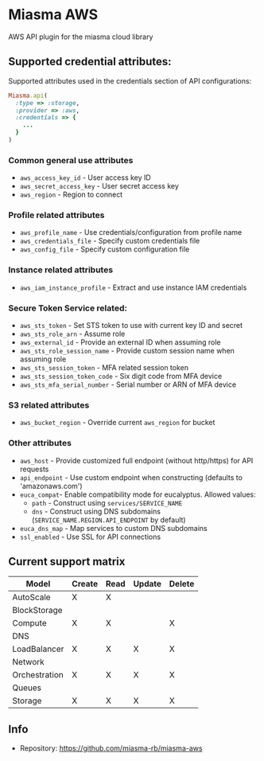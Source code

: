 # Miasma AWS

AWS API plugin for the miasma cloud library

## Supported credential attributes:

Supported attributes used in the credentials section of API
configurations:

```ruby
Miasma.api(
  :type => :storage,
  :provider => :aws,
  :credentials => {
    ...
  }
)
```

### Common general use attributes

* `aws_access_key_id` - User access key ID
* `aws_secret_access_key` - User secret access key
* `aws_region` - Region to connect

### Profile related attributes

* `aws_profile_name` - Use credentials/configuration from profile name
* `aws_credentials_file` - Specify custom credentials file
* `aws_config_file` - Specify custom configuration file

### Instance related attributes

* `aws_iam_instance_profile` - Extract and use instance IAM credentials

### Secure Token Service related:

* `aws_sts_token` - Set STS token to use with current key ID and secret
* `aws_sts_role_arn` - Assume role
* `aws_external_id` - Provide an external ID when assuming role
* `aws_sts_role_session_name` - Provide custom session name when assuming role
* `aws_sts_session_token` - MFA related session token
* `aws_sts_session_token_code` - Six digit code from MFA device
* `aws_sts_mfa_serial_number` - Serial number or ARN of MFA device

### S3 related attributes

* `aws_bucket_region` - Override current `aws_region` for bucket

### Other attributes

* `aws_host` - Provide customized full endpoint (without http/https) for API requests
* `api_endpoint` - Use custom endpoint when constructing (defaults to 'amazonaws.com')
* `euca_compat`- Enable compatibility mode for eucalyptus. Allowed values:
  * `path` - Construct using `services/SERVICE_NAME`
  * `dns` - Construct using DNS subdomains (`SERVICE_NAME.REGION.API_ENDPOINT` by default)
* `euca_dns_map` - Map services to custom DNS subdomains
* `ssl_enabled` - Use SSL for API connections

## Current support matrix

|Model         |Create|Read|Update|Delete|
|--------------|------|----|------|------|
|AutoScale     |  X   | X  |      |      |
|BlockStorage  |      |    |      |      |
|Compute       |  X   | X  |      |  X   |
|DNS           |      |    |      |      |
|LoadBalancer  |  X   | X  |  X   |  X   |
|Network       |      |    |      |      |
|Orchestration |  X   | X  |  X   |  X   |
|Queues        |      |    |      |      |
|Storage       |  X   | X  |  X   |  X   |

## Info
* Repository: https://github.com/miasma-rb/miasma-aws
